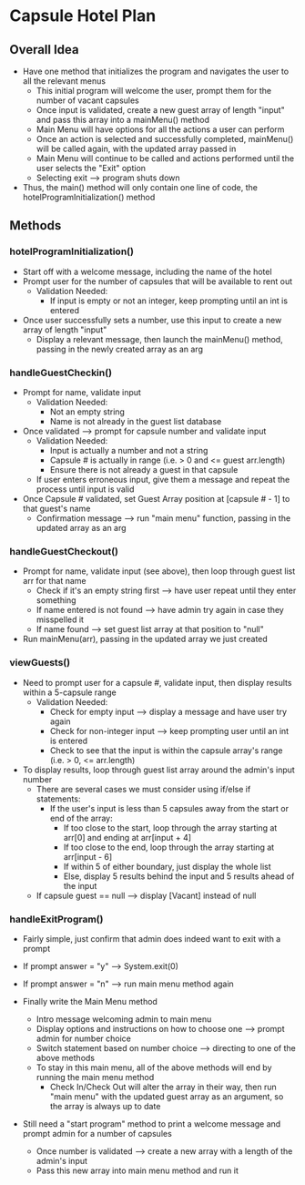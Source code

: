 # Capsule Hotel Plan
## Overall Idea
* Have one method that initializes the program and navigates the user to all the relevant menus
  * This initial program will welcome the user, prompt them for the number of vacant capsules 
  * Once input is validated, create a new guest array of length "input" and pass this array into a mainMenu() method
  * Main Menu will have options for all the actions a user can perform
  * Once an action is selected and successfully completed, mainMenu() will be called again, with the updated array passed in
  * Main Menu will continue to be called and actions performed until the user selects the "Exit" option
  * Selecting exit --> program shuts down
* Thus, the main() method will only contain one line of code, the hotelProgramInitialization() method

## Methods

### hotelProgramInitialization()
* Start off with a welcome message, including the name of the hotel
* Prompt user for the number of capsules that will be available to rent out
  * Validation Needed:
    * If input is empty or not an integer, keep prompting until an int is entered
* Once user successfully sets a number, use this input to create a new array of length "input"
  * Display a relevant message, then launch the mainMenu() method, passing in the newly created array as an arg

### handleGuestCheckin()
* Prompt for name, validate input
    * Validation Needed:
        * Not an empty string
        * Name is not already in the guest list database
* Once validated --> prompt for capsule number and validate input
  * Validation Needed:
    * Input is actually a number and not a string
    * Capsule # is actually in range (i.e. > 0 and <= guest arr.length)
    * Ensure there is not already a guest in that capsule
  * If user enters erroneous input, give them a message and repeat the process until input is valid
* Once Capsule # validated, set Guest Array position at [capsule # - 1] to that guest's name
  * Confirmation message --> run "main menu" function, passing in the updated array as an arg
  
### handleGuestCheckout()
* Prompt for name, validate input (see above), then loop through guest list arr for that name
  * Check if it's an empty string first --> have user repeat until they enter something
  * If name entered is not found --> have admin try again in case they misspelled it 
  * If name found --> set guest list array at that position to "null"
* Run mainMenu(arr), passing in the updated array we just created
      
### viewGuests() 
* Need to prompt user for a capsule #, validate input, then display results within a 5-capsule range
  * Validation Needed:
    * Check for empty input --> display a message and have user try again
    * Check for non-integer input --> keep prompting user until an int is entered
    * Check to see that the input is within the capsule array's range (i.e. > 0, <= arr.length)
* To display results, loop through guest list array around the admin's input number
  * There are several cases we must consider using if/else if statements:
    * If the user's input is less than 5 capsules away from the start or end of the array:
      * If too close to the start, loop through the array starting at arr[0] and ending at arr[input + 4]
      * If too close to the end, loop through the array starting at arr[input - 6]
      * If within 5 of either boundary, just display the whole list
      * Else, display 5 results behind the input and 5 results ahead of the input
  * If capsule guest == null --> display [Vacant] instead of null

### handleExitProgram()
* Fairly simple, just confirm that admin does indeed want to exit with a prompt 
* If prompt answer = "y" --> System.exit(0)
* If prompt answer = "n" --> run main menu method again
      
* Finally write the Main Menu method
    * Intro message welcoming admin to main menu 
    * Display options and instructions on how to choose one --> prompt admin for number choice
    * Switch statement based on number choice --> directing to one of the above methods 
    * To stay in this main menu, all of the above methods will end by running the main menu method 
        * Check In/Check Out will alter the array in their way, then run "main menu" with the updated guest array as an argument, so the array is always up to date 
      
* Still need a "start program" method to print a welcome message and prompt admin for a number of capsules 
    * Once number is validated --> create a new array with a length of the admin's input
    * Pass this new array into main menu method and run it